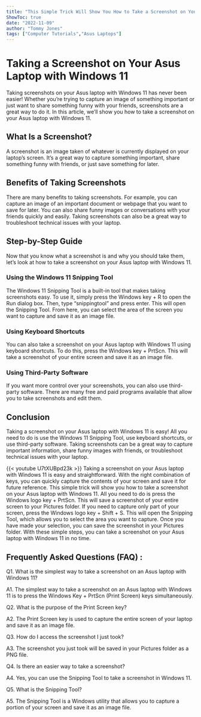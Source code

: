 ```yaml
---
title: "This Simple Trick Will Show You How to Take a Screenshot on Your Asus Laptop with Windows 11!"
ShowToc: true 
date: "2022-11-09"
author: "Tommy Jones" 
tags: ["Computer Tutorials","Asus Laptops"]
---
```

# Taking a Screenshot on Your Asus Laptop with Windows 11

Taking screenshots on your Asus laptop with Windows 11 has never been easier! Whether you’re trying to capture an image of something important or just want to share something funny with your friends, screenshots are a great way to do it. In this article, we’ll show you how to take a screenshot on your Asus laptop with Windows 11. 

## What Is a Screenshot?

A screenshot is an image taken of whatever is currently displayed on your laptop’s screen. It’s a great way to capture something important, share something funny with friends, or just save something for later. 

## Benefits of Taking Screenshots

There are many benefits to taking screenshots. For example, you can capture an image of an important document or webpage that you want to save for later. You can also share funny images or conversations with your friends quickly and easily. Taking screenshots can also be a great way to troubleshoot technical issues with your laptop. 

## Step-by-Step Guide

Now that you know what a screenshot is and why you should take them, let’s look at how to take a screenshot on your Asus laptop with Windows 11. 

### Using the Windows 11 Snipping Tool

The Windows 11 Snipping Tool is a built-in tool that makes taking screenshots easy. To use it, simply press the Windows key + R to open the Run dialog box. Then, type “snippingtool” and press enter. This will open the Snipping Tool. From here, you can select the area of the screen you want to capture and save it as an image file. 

### Using Keyboard Shortcuts

You can also take a screenshot on your Asus laptop with Windows 11 using keyboard shortcuts. To do this, press the Windows key + PrtScn. This will take a screenshot of your entire screen and save it as an image file. 

### Using Third-Party Software

If you want more control over your screenshots, you can also use third-party software. There are many free and paid programs available that allow you to take screenshots and edit them. 

## Conclusion

Taking a screenshot on your Asus laptop with Windows 11 is easy! All you need to do is use the Windows 11 Snipping Tool, use keyboard shortcuts, or use third-party software. Taking screenshots can be a great way to capture important information, share funny images with friends, or troubleshoot technical issues with your laptop.

{{< youtube U7tXUBpd23k >}} 
Taking a screenshot on your Asus laptop with Windows 11 is easy and straightforward. With the right combination of keys, you can quickly capture the contents of your screen and save it for future reference. This simple trick will show you how to take a screenshot on your Asus laptop with Windows 11. All you need to do is press the Windows logo key + PrtScn. This will save a screenshot of your entire screen to your Pictures folder. If you need to capture only part of your screen, press the Windows logo key + Shift + S. This will open the Snipping Tool, which allows you to select the area you want to capture. Once you have made your selection, you can save the screenshot in your Pictures folder. With these simple steps, you can take a screenshot on your Asus laptop with Windows 11 in no time.

## Frequently Asked Questions (FAQ) :
Q1. What is the simplest way to take a screenshot on an Asus laptop with Windows 11?

A1. The simplest way to take a screenshot on an Asus laptop with Windows 11 is to press the Windows Key + PrtScn (Print Screen) keys simultaneously.

Q2. What is the purpose of the Print Screen key?

A2. The Print Screen key is used to capture the entire screen of your laptop and save it as an image file.

Q3. How do I access the screenshot I just took?

A3. The screenshot you just took will be saved in your Pictures folder as a PNG file.

Q4. Is there an easier way to take a screenshot?

A4. Yes, you can use the Snipping Tool to take a screenshot in Windows 11.

Q5. What is the Snipping Tool?

A5. The Snipping Tool is a Windows utility that allows you to capture a portion of your screen and save it as an image file.



